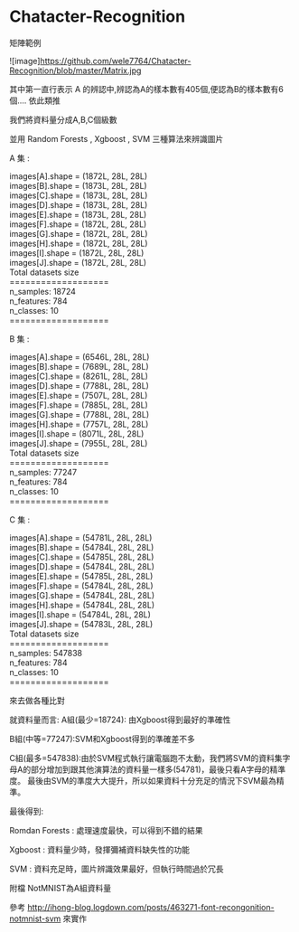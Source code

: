 # Chatacter-Recognition

矩陣範例

![image]https://github.com/wele7764/Chatacter-Recognition/blob/master/Matrix.jpg

其中第一直行表示 A 的辨認中,辨認為A的樣本數有405個,便認為B的樣本數有6個.... 依此類推



我們將資料量分成A,B,C個級數

並用 Random Forests , Xgboost , SVM  三種算法來辨識圖片

A 集 :

images[A].shape = (1872L, 28L, 28L)<br/>
images[B].shape = (1873L, 28L, 28L)<br>
images[C].shape = (1873L, 28L, 28L)<br>
images[D].shape = (1873L, 28L, 28L)<br>
images[E].shape = (1873L, 28L, 28L)<br>
images[F].shape = (1872L, 28L, 28L)<br>
images[G].shape = (1872L, 28L, 28L)<br>
images[H].shape = (1872L, 28L, 28L)<br>
images[I].shape = (1872L, 28L, 28L)<br>
images[J].shape = (1872L, 28L, 28L)<br>
Total datasets size<br>
===================<br>
n_samples: 18724<br>
n_features: 784<br>
n_classes: 10<br>
===================<br>

B 集 :

images[A].shape = (6546L, 28L, 28L)<br>
images[B].shape = (7689L, 28L, 28L)<br>
images[C].shape = (8261L, 28L, 28L)<br>
images[D].shape = (7788L, 28L, 28L)<br>
images[E].shape = (7507L, 28L, 28L)<br>
images[F].shape = (7885L, 28L, 28L)<br>
images[G].shape = (7788L, 28L, 28L)<br>
images[H].shape = (7757L, 28L, 28L)<br>
images[I].shape = (8071L, 28L, 28L)<br>
images[J].shape = (7955L, 28L, 28L)<br>
Total datasets size<br>
===================<br>
n_samples: 77247<br>
n_features: 784<br>
n_classes: 10<br>
===================<br>

C 集 :

images[A].shape = (54781L, 28L, 28L)<br>
images[B].shape = (54784L, 28L, 28L)<br>
images[C].shape = (54785L, 28L, 28L)<br>
images[D].shape = (54784L, 28L, 28L)<br>
images[E].shape = (54785L, 28L, 28L)<br>
images[F].shape = (54784L, 28L, 28L)<br>
images[G].shape = (54784L, 28L, 28L)<br>
images[H].shape = (54784L, 28L, 28L)<br>
images[I].shape = (54784L, 28L, 28L)<br>
images[J].shape = (54783L, 28L, 28L)<br>
Total datasets size<br>
===================<br>
n_samples: 547838<br>
n_features: 784<br>
n_classes: 10<br>
===================<br>

來去做各種比對

就資料量而言:
A組(最少=18724): 由Xgboost得到最好的準確性

B組(中等=77247):SVM和Xgboost得到的準確差不多

C組(最多=547838):由於SVM程式執行讓電腦跑不太動，我們將SVM的資料集字母A的部分增加到跟其他演算法的資料量一樣多(54781)，最後只看A字母的精準度。
最後由SVM的準度大大提升，所以如果資料十分充足的情況下SVM最為精準。

最後得到:

Romdan Forests : 處理速度最快，可以得到不錯的結果

Xgboost : 資料量少時，發揮彌補資料缺失性的功能

SVM : 資料充足時，圖片辨識效果最好，但執行時間過於冗長


附檔 NotMNIST為A組資料量


參考 http://ihong-blog.logdown.com/posts/463271-font-recongonition-notmnist-svm 來實作
